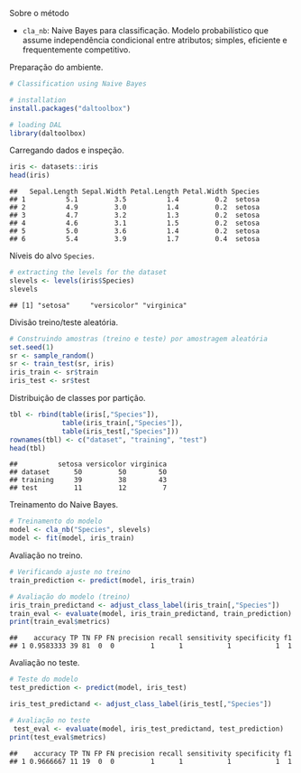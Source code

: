 Sobre o método
- `cla_nb`: Naive Bayes para classificação. Modelo probabilístico que assume independência condicional entre atributos; simples, eficiente e frequentemente competitivo.

Preparação do ambiente.

``` r
# Classification using Naive Bayes

# installation 
install.packages("daltoolbox")

# loading DAL
library(daltoolbox) 
```

Carregando dados e inspeção.

``` r
iris <- datasets::iris
head(iris)
```

```
##   Sepal.Length Sepal.Width Petal.Length Petal.Width Species
## 1          5.1         3.5          1.4         0.2  setosa
## 2          4.9         3.0          1.4         0.2  setosa
## 3          4.7         3.2          1.3         0.2  setosa
## 4          4.6         3.1          1.5         0.2  setosa
## 5          5.0         3.6          1.4         0.2  setosa
## 6          5.4         3.9          1.7         0.4  setosa
```

Níveis do alvo `Species`.

``` r
# extracting the levels for the dataset
slevels <- levels(iris$Species)
slevels
```

```
## [1] "setosa"     "versicolor" "virginica"
```

Divisão treino/teste aleatória.

``` r
# Construindo amostras (treino e teste) por amostragem aleatória
set.seed(1)
sr <- sample_random()
sr <- train_test(sr, iris)
iris_train <- sr$train
iris_test <- sr$test
```

Distribuição de classes por partição.

``` r
tbl <- rbind(table(iris[,"Species"]), 
             table(iris_train[,"Species"]), 
             table(iris_test[,"Species"]))
rownames(tbl) <- c("dataset", "training", "test")
head(tbl)
```

```
##          setosa versicolor virginica
## dataset      50         50        50
## training     39         38        43
## test         11         12         7
```

Treinamento do Naive Bayes.

``` r
# Treinamento do modelo
model <- cla_nb("Species", slevels)
model <- fit(model, iris_train)
```

Avaliação no treino.

``` r
# Verificando ajuste no treino
train_prediction <- predict(model, iris_train)

# Avaliação do modelo (treino)
iris_train_predictand <- adjust_class_label(iris_train[,"Species"])
train_eval <- evaluate(model, iris_train_predictand, train_prediction)
print(train_eval$metrics)
```

```
##    accuracy TP TN FP FN precision recall sensitivity specificity f1
## 1 0.9583333 39 81  0  0         1      1           1           1  1
```

Avaliação no teste.

``` r
# Teste do modelo
test_prediction <- predict(model, iris_test)

iris_test_predictand <- adjust_class_label(iris_test[,"Species"])

# Avaliação no teste
 test_eval <- evaluate(model, iris_test_predictand, test_prediction)
print(test_eval$metrics)
```

```
##    accuracy TP TN FP FN precision recall sensitivity specificity f1
## 1 0.9666667 11 19  0  0         1      1           1           1  1
```
